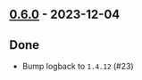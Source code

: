 ## [0.6.0](https://github.com/kevin-lee/logback-scala-interop/issues?q=is%3Aissue+is%3Aclosed+milestone%3Am6) - 2023-12-04

## Done
* Bump logback to `1.4.12` (#23)
